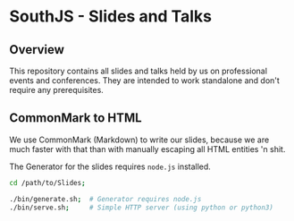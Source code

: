 
# SouthJS - Slides and Talks

## Overview

This repository contains all slides and talks held by us
on professional events and conferences. They are intended
to work standalone and don't require any prerequisites.

## CommonMark to HTML

We use CommonMark (Markdown) to write our slides, because
we are much faster with that than with manually escaping
all HTML entities 'n shit.

The Generator for the slides requires `node.js` installed.

```bash
cd /path/to/Slides;

./bin/generate.sh;  # Generator requires node.js
./bin/serve.sh;     # Simple HTTP server (using python or python3)
```
